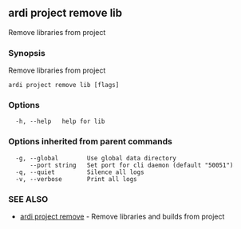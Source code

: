 ## ardi project remove lib

Remove libraries from project

### Synopsis


Remove libraries from project

```
ardi project remove lib [flags]
```

### Options

```
  -h, --help   help for lib
```

### Options inherited from parent commands

```
  -g, --global        Use global data directory
      --port string   Set port for cli daemon (default "50051")
  -q, --quiet         Silence all logs
  -v, --verbose       Print all logs
```

### SEE ALSO

* [ardi project remove](ardi_project_remove.md)	 - Remove libraries and builds from project

